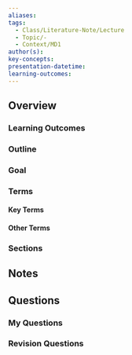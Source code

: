 ```yaml
---
aliases: 
tags:
  - Class/Literature-Note/Lecture
  - Topic/-
  - Context/MD1
author(s): 
key-concepts: 
presentation-datetime: 
learning-outcomes:
---
```



## Overview
### Learning Outcomes

### Outline

### Goal

### Terms
#### Key Terms

#### Other Terms

### Sections


## Notes


## Questions

### My Questions
### Revision Questions




